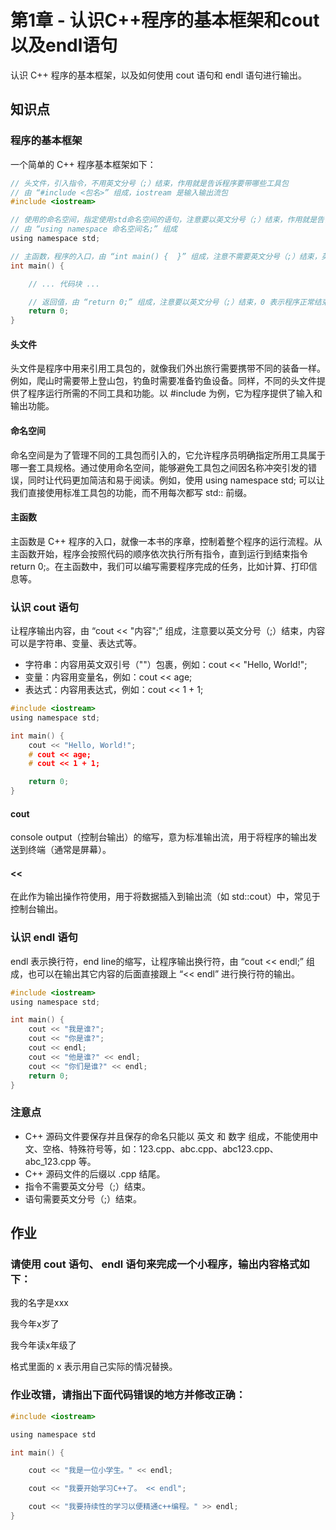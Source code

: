 # 第1章 - 认识C++程序的基本框架和cout以及endl语句

认识 C++ 程序的基本框架，以及如何使用 cout 语句和 endl 语句进行输出。

## 知识点

### 程序的基本框架

一个简单的 C++ 程序基本框架如下：

```c
// 头文件，引入指令，不用英文分号（;）结束，作用就是告诉程序要带哪些工具包
// 由 “#include <包名>” 组成，iostream 是输入输出流包
#include <iostream>

// 使用的命名空间，指定使用std命名空间的语句，注意要以英文分号（;）结束，作用就是告诉程序要使用工具包的哪个工具
// 由 “using namespace 命名空间名;” 组成
using namespace std;

// 主函数，程序的入口，由 “int main() {  }” 组成，注意不需要英文分号（;）结束，英文“{}” 是代码块的开始和结束
int main() {

    // ... 代码块 ...

    // 返回值，由 “return 0;” 组成，注意要以英文分号（;）结束，0 表示程序正常结束
    return 0;                 
}
```

#### 头文件

头文件是程序中用来引用工具包的，就像我们外出旅行需要携带不同的装备一样。例如，爬山时需要带上登山包，钓鱼时需要准备钓鱼设备。同样，不同的头文件提供了程序运行所需的不同工具和功能。以 #include <iostream> 为例，它为程序提供了输入和输出功能。

#### 命名空间

命名空间是为了管理不同的工具包而引入的，它允许程序员明确指定所用工具属于哪一套工具规格。通过使用命名空间，能够避免工具包之间因名称冲突引发的错误，同时让代码更加简洁和易于阅读。例如，使用 using namespace std; 可以让我们直接使用标准工具包的功能，而不用每次都写 std:: 前缀。

#### 主函数

主函数是 C++ 程序的入口，就像一本书的序章，控制着整个程序的运行流程。从主函数开始，程序会按照代码的顺序依次执行所有指令，直到运行到结束指令 return 0;。在主函数中，我们可以编写需要程序完成的任务，比如计算、打印信息等。

###  认识 cout 语句

让程序输出内容，由 “cout << "内容";” 组成，注意要以英文分号（;）结束，内容可以是字符串、变量、表达式等。
- 字符串：内容用英文双引号（""）包裹，例如：cout << "Hello, World!";
- 变量：内容用变量名，例如：cout << age;
- 表达式：内容用表达式，例如：cout << 1 + 1;

```c
#include <iostream>
using namespace std;

int main() {
    cout << "Hello, World!";
    # cout << age;
    # cout << 1 + 1;

    return 0;
}
```

#### cout

console output（控制台输出）的缩写，意为标准输出流，用于将程序的输出发送到终端（通常是屏幕）。

#### <<

在此作为输出操作符使用，用于将数据插入到输出流（如 std::cout）中，常见于控制台输出。


###  认识 endl 语句

endl 表示换行符，end line的缩写，让程序输出换行符，由 “cout << endl;” 组成，也可以在输出其它内容的后面直接跟上 “<< endl” 进行换行符的输出。

```c
#include <iostream>
using namespace std;

int main() {
    cout << "我是谁?";
    cout << "你是谁?";
    cout << endl;
    cout << "他是谁?" << endl;
    cout << "你们是谁?" << endl;
    return 0;
}
```

### 注意点

- C++ 源码文件要保存并且保存的命名只能以 英文 和 数字 组成，不能使用中文、空格、特殊符号等，如：123.cpp、abc.cpp、abc123.cpp、abc_123.cpp 等。
- C++ 源码文件的后缀以 .cpp 结尾。
- 指令不需要英文分号（;）结束。
- 语句需要英文分号（;）结束。

## 作业

### 请使用 cout 语句、 endl 语句来完成一个小程序，输出内容格式如下：

我的名字是xxx

我今年x岁了

我今年读x年级了

格式里面的 x 表示用自己实际的情况替换。

### 作业改错，请指出下面代码错误的地方并修改正确：

```c
#include <iostream>

using namespace std

int main() {

	cout << "我是一位小学生。" << endl;

	cout << "我要开始学习C++了。 << endl";

	cout << "我要持续性的学习以便精通c++编程。" >> endl;
}
```
